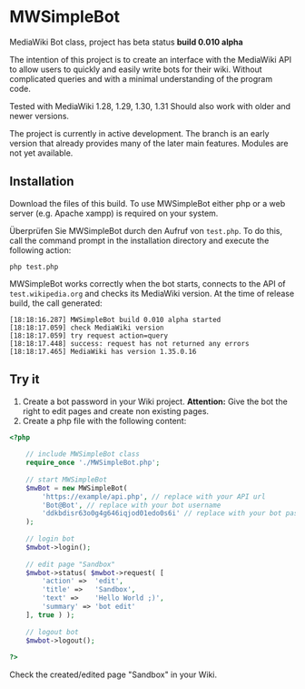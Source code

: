# MWSimpleBot

MediaWiki Bot class, project has beta status
__build 0.010 alpha__

The intention of this project is to create an interface with the MediaWiki API to allow users to quickly and easily write bots for their wiki. Without complicated queries and with a minimal understanding of the program code.

Tested with MediaWiki 1.28, 1.29, 1.30, 1.31
Should also work with older and newer versions.

The project is currently in active development. The branch is an early version that already provides many of the later main features. Modules are not yet available.

## Installation

Download the files of this build. To use MWSimpleBot either php or a web server (e.g. Apache xampp) is required on your system.

Überprüfen Sie MWSimpleBot durch den Aufruf von `test.php`. To do this, call the command prompt in the installation directory and execute the following action:
```
php test.php
```

MWSimpleBot works correctly when the bot starts, connects to the API of `test.wikipedia.org` and checks its MediaWiki version. At the time of release build, the call generated:

```
[18:18:16.287] MWSimpleBot build 0.010 alpha started
[18:18:17.059] check MediaWiki version
[18:18:17.059] try request action=query
[18:18:17.448] success: request has not returned any errors
[18:18:17.465] MediaWiki has version 1.35.0.16
```

## Try it

1. Create a bot password in your Wiki project.
__Attention:__ Give the bot the right to edit pages and create non existing pages.
2. Create a php file with the following content:

```php
<?php
    
    // include MWSimpleBot class
    require_once './MWSimpleBot.php';
	
	// start MWSimpleBot
	$mwBot = new MWSimpleBot(
		'https://example/api.php', // replace with your API url
		'Bot@Bot', // replace with your bot username
        'ddkbdisr63o0g4g646iqjod01edo0s6i' // replace with your bot password
	);
    
    // login bot
    $mwbot->login();
    
    // edit page "Sandbox"
    $mwbot->status( $mwbot->request( [
        'action' =>  'edit',
        'title' =>   'Sandbox',
        'text' =>    'Hello World ;)',
        'summary' => 'bot edit'
    ], true ) );
    
    // logout bot
    $mwbot->logout();
    
?>
```

Check the created/edited page "Sandbox" in your Wiki.